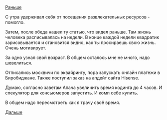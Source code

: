 [Раньше](2016.04.11.md)

С утра удерживал себя от посещения развлекательных ресурсов - помогло.

Затем, после обеда нашел ту статью, что видел раньше. Там жизнь человека расписывалась на недели. В конце каждой недели квадратик зарисовывается и становится видно, как ты просираешь свою жизнь. Очень мотивирует.

За одно узнал свой возраст. В общем осталось мне не много, надо шевелиться.

Отписались москвичи по эквайрингу, пора запускать онлайн платежи в Биробиджане.
Также поступил заказ на апдейт сайта Hisense.

Думаю, согласно заветам Апача увеличить время кодинга до 4 часов.
И спекулятор для консьюмеров запустить.
И комп себе купить.

В общем надо пересмотреть как я трачу своё время.

[Дальше](2016.04.13.md)